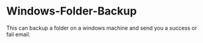 # Windows-Folder-Backup
This can backup a folder on a windows machine and send you a success or fail email.
